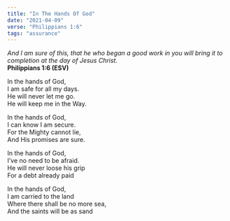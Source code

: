 ```yaml
---
title: "In The Hands Of God"
date: "2021-04-09"
verse: "Philippians 1:6"
tags: "assurance"
---
```


*And I am sure of this, that he who began a good work in you will bring it to completion at the day of Jesus Christ.*  
**Philippians 1:6 (ESV)**

In the hands of God,  
I am safe for all my days.  
He will never let me go.  
He will keep me in the Way.

In the hands of God,  
I can know I am secure.  
For the Mighty cannot lie,  
And His promises are sure.

In the hands of God,  
I’ve no need to be afraid.  
He will never loose his grip  
For a debt already paid

In the hands of God,  
I am carried to the land  
Where there shall be no more sea,  
And the saints will be as sand

